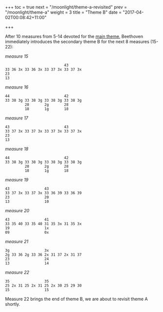 +++
toc = true
next = "/moonlight/theme-a-revisited"
prev = "/moonlight/theme-a"
weight = 3
title = "Theme B"
date = "2017-04-02T00:08:42+11:00"

+++

After 10 measures from 5-14 devoted for the [main theme](/moonlight/theme-a), Beethoven immediately introduces the secondary theme B for the next 8 measures (15-22):

_measure 15_
~~~~
                           43
33 36 3x 33 36 3x 33 37 3x 33 37 3x
23
13
~~~~

_measure 16_
~~~~
44                         42
33 38 3g 33 38 3g 33 38 3g 33 38 3g
         28       2g       28
         18       1g       18
~~~~

_measure 17_
~~~~
43                         43
33 37 3x 33 37 3x 33 37 3x 33 37 3x
23
13
~~~~

_measure 18_
~~~~
44                         42
33 38 3g 33 38 3g 33 38 3g 33 38 3g
         28       2g       28
         18       1g       18
~~~~

_measure 19_
~~~~
43                43
33 37 3x 33 37 3x 33 36 39 33 36 39
23                20
13                10
~~~~

_measure 20_
~~~~
43                41
33 35 40 33 35 40 31 35 3x 31 35 3x
19                1x
09                0x
~~~~

_measure 21_
~~~~
3g                3x
2g 33 36 2g 33 36 2x 31 37 2x 31 37
23                24
13                14
~~~~

_measure 22_
~~~~
35                35     
25 2x 31 25 2x 31 25 2x 30 25 29 30
15                15
~~~~


Measure 22 brings the end of theme B, we are about to revisit theme A shortly.
